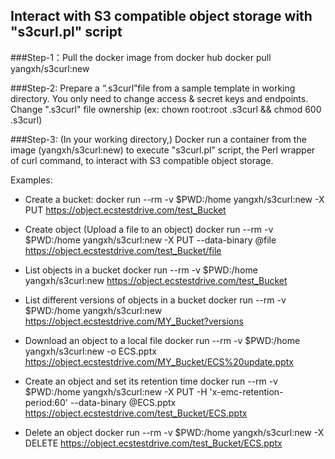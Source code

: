 ## Interact with S3 compatible object storage with "s3curl.pl" script

###Step-1：Pull the docker image from docker hub
   docker pull yangxh/s3curl:new

###Step-2: Prepare a “.s3curl”file from a sample template in working directory. You only need to change access & secret keys and endpoints. Change ".s3curl" file ownership (ex: chown root:root .s3curl && chmod 600 .s3curl) 

###Step-3: (In your working directory,) Docker run a container from the image (yangxh/s3curl:new) to execute "s3curl.pl" script, the Perl wrapper of curl command, to interact with S3 compatible object storage. 

Examples: 
  * Create a bucket:
  docker run --rm -v $PWD:/home yangxh/s3curl:new -X PUT https://object.ecstestdrive.com/test_Bucket
  
  * Create object (Upload a file to an object)
  docker run --rm  -v $PWD:/home yangxh/s3curl:new -X PUT --data-binary @file https://object.ecstestdrive.com/test_Bucket/file
  
  * List objects in a bucket 
  docker run --rm -v $PWD:/home yangxh/s3curl:new https://object.ecstestdrive.com/test_Bucket
  
  * List different versions of objects in a bucket
  docker run --rm -v $PWD:/home yangxh/s3curl:new  https://object.ecstestdrive.com/MY_Bucket?versions
  
  * Download an object to a local file
  docker run --rm -v $PWD:/home yangxh/s3curl:new -o ECS.pptx https://object.ecstestdrive.com/MY_Bucket/ECS%20update.pptx

  * Create an object and set its retention time
  docker run --rm  -v $PWD:/home yangxh/s3curl:new -X PUT -H 'x-emc-retention-period:60' --data-binary @ECS.pptx https://object.ecstestdrive.com/test_Bucket/ECS.pptx

  * Delete an object
  docker run --rm -v $PWD:/home yangxh/s3curl:new -X DELETE  https://object.ecstestdrive.com/test_Bucket/ECS.pptx




  
